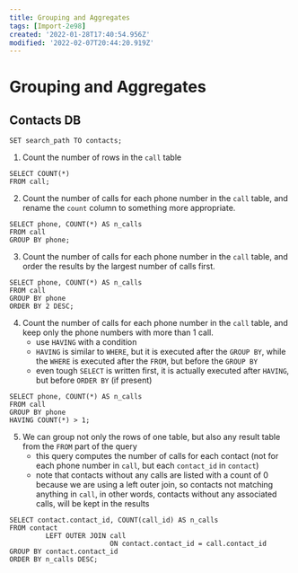```yaml
---
title: Grouping and Aggregates
tags: [Import-2e98]
created: '2022-01-28T17:40:54.956Z'
modified: '2022-02-07T20:44:20.919Z'
---
```


# Grouping and Aggregates

## Contacts DB

```postgresql
SET search_path TO contacts;
```

1. Count the number of rows in the `call` table

```postgresql
SELECT COUNT(*)
FROM call;
```

2. Count the number of calls for each phone number in the `call` table, and rename the `count` column to something more
   appropriate.

```postgresql
SELECT phone, COUNT(*) AS n_calls
FROM call
GROUP BY phone;
```

3. Count the number of calls for each phone number in the `call` table, and order the results by the largest number of
   calls first.

```postgresql
SELECT phone, COUNT(*) AS n_calls
FROM call
GROUP BY phone
ORDER BY 2 DESC;
```

4. Count the number of calls for each phone number in the `call` table, and keep only the phone numbers with more than 1
   call.
    - use `HAVING` with a condition
    - `HAVING` is similar to `WHERE`, but it is executed after the `GROUP BY`, while the `WHERE` is executed after
      the `FROM`, but before the `GROUP BY`
    - even tough `SELECT` is written first, it is actually executed after `HAVING`, but before `ORDER BY` (if present)

```postgresql
SELECT phone, COUNT(*) AS n_calls
FROM call
GROUP BY phone
HAVING COUNT(*) > 1;
```

5. We can group not only the rows of one table, but also any result table from the `FROM` part of the query
    - this query computes the number of calls for each contact (not for each phone number in `call`, but
      each `contact_id` in `contact`)
    - note that contacts without any calls are listed with a count of 0 because we are using a left outer join, so
      contacts not matching anything in `call`, in other words, contacts without any associated calls, will be kept in
      the results

```postgresql
SELECT contact.contact_id, COUNT(call_id) AS n_calls
FROM contact
         LEFT OUTER JOIN call
                         ON contact.contact_id = call.contact_id
GROUP BY contact.contact_id
ORDER BY n_calls DESC;
```
